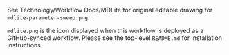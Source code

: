 See Technology/Workflow Docs/MDLite for original editable drawing for `mdlite-parameter-sweep.png`.

`mdlite.png` is the icon displayed when this workflow is deployed as a GitHub-synced workflow. Please see the top-level `README.md` for installation instructions.

